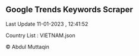 

## Google Trends Keywords Scraper 
 
Last Update 11-01-2023 , 12:41:52

Country List :
VIETNAM.json



© Abdul Muttaqin 
